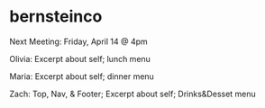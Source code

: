 # bernsteinco

Next Meeting: Friday, April 14 @ 4pm

Olivia: Excerpt about self; lunch menu

Maria: Excerpt about self; dinner menu

Zach: Top, Nav, & Footer; Excerpt about self; Drinks&Desset menu 
